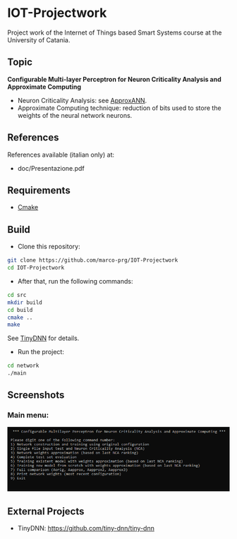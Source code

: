 # IOT-Projectwork
Project work of the Internet of Things based Smart Systems course at the University of Catania.

## Topic
**Configurable Multi-layer Perceptron for Neuron Criticality Analysis and Approximate Computing**
- Neuron Criticality Analysis: see [ApproxANN](https://ieeexplore.ieee.org/iel7/7076741/7092347/07092478.pdf).
- Approximate Computing technique: reduction of bits used to store the weights of the neural network neurons.

## References
References available (italian only) at:
- doc/Presentazione.pdf

## Requirements
- [Cmake](https://cmake.org/)

## Build
- Clone this repository:
```bash
git clone https://github.com/marco-prg/IOT-Projectwork
cd IOT-Projectwork
``` 

- After that, run the following commands:
```bash
cd src
mkdir build 
cd build
cmake ..
make
```
See [TinyDNN](https://github.com/tiny-dnn/tiny-dnn) for details.

- Run the project:
```bash
cd network
./main
```
## Screenshots
###  Main menu:
![screenshots](screenshots/main.png)

## External Projects
- TinyDNN: https://github.com/tiny-dnn/tiny-dnn
